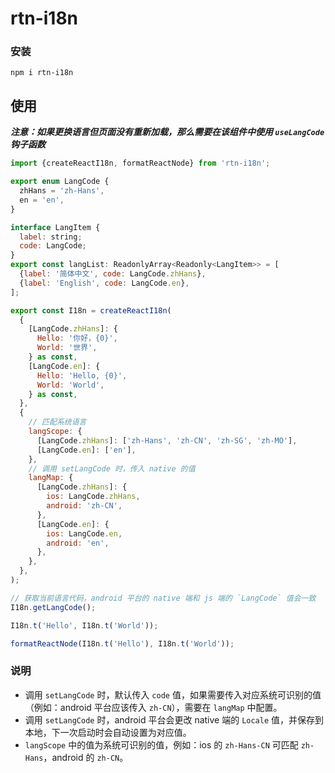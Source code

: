 # rtn-i18n

### 安装

```
npm i rtn-i18n
```

## 使用

***注意：如果更换语言但页面没有重新加载，那么需要在该组件中使用 `useLangCode` 钩子函数***

```js
import {createReactI18n, formatReactNode} from 'rtn-i18n';

export enum LangCode {
  zhHans = 'zh-Hans',
  en = 'en',
}

interface LangItem {
  label: string;
  code: LangCode;
}
export const langList: ReadonlyArray<Readonly<LangItem>> = [
  {label: '简体中文', code: LangCode.zhHans},
  {label: 'English', code: LangCode.en},
];

export const I18n = createReactI18n(
  {
    [LangCode.zhHans]: {
      Hello: '你好，{0}',
      World: '世界',
    } as const,
    [LangCode.en]: {
      Hello: 'Hello, {0}',
      World: 'World',
    } as const,
  },
  {
    // 匹配系统语言
    langScope: {
      [LangCode.zhHans]: ['zh-Hans', 'zh-CN', 'zh-SG', 'zh-MO'],
      [LangCode.en]: ['en'],
    },
    // 调用 setLangCode 时，传入 native 的值
    langMap: {
      [LangCode.zhHans]: {
        ios: LangCode.zhHans,
        android: 'zh-CN',
      },
      [LangCode.en]: {
        ios: LangCode.en,
        android: 'en',
      },
    },
  },
);

// 获取当前语言代码，android 平台的 native 端和 js 端的 `LangCode` 值会一致
I18n.getLangCode();

I18n.t('Hello', I18n.t('World'));

formatReactNode(I18n.t('Hello'), I18n.t('World'));
```

### 说明

- 调用 `setLangCode` 时，默认传入 `code` 值，如果需要传入对应系统可识别的值（例如：android 平台应该传入 `zh-CN`），需要在 `langMap` 中配置。
- 调用 `setLangCode` 时，android 平台会更改 native 端的 `Locale` 值，并保存到本地，下一次启动时会自动设置为对应值。
- `langScope` 中的值为系统可识别的值，例如：ios 的 `zh-Hans-CN` 可匹配 `zh-Hans`，android 的 `zh-CN`。
